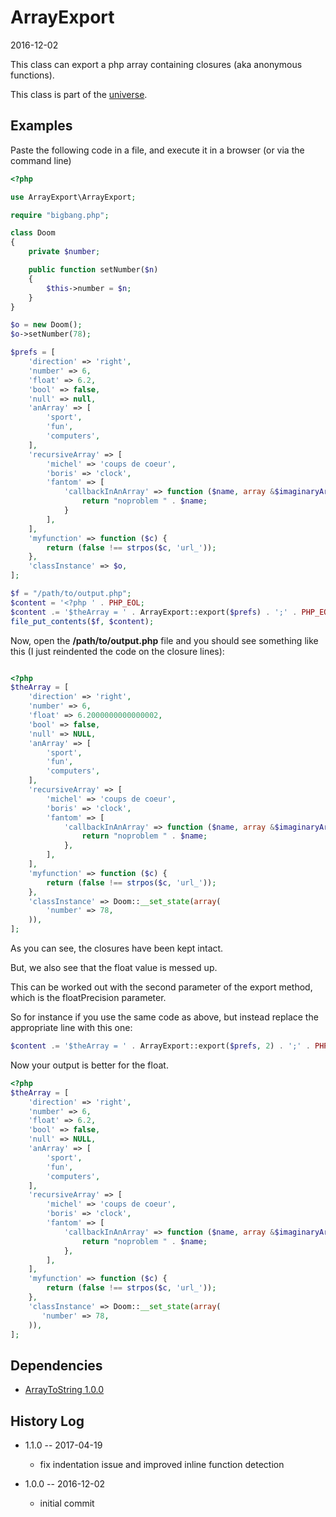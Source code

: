 ArrayExport
===============
2016-12-02



This class can export a php array containing closures (aka anonymous functions).


This class is part of the [universe](https://github.com/karayabin/universe-snapshot).





Examples
--------------


Paste the following code in a file, and execute it in a browser (or via the command line)
```php
<?php

use ArrayExport\ArrayExport;

require "bigbang.php";

class Doom
{
    private $number;

    public function setNumber($n)
    {
        $this->number = $n;
    }
}

$o = new Doom();
$o->setNumber(78);

$prefs = [
    'direction' => 'right',
    'number' => 6,
    'float' => 6.2,
    'bool' => false,
    'null' => null,
    'anArray' => [
        'sport',
        'fun',
        'computers',
    ],
    'recursiveArray' => [
        'michel' => 'coups de coeur',
        'boris' => 'clock',
        'fantom' => [
            'callbackInAnArray' => function ($name, array &$imaginaryArgument = null) {
                return "noproblem " . $name;
            }
        ],
    ],
    'myfunction' => function ($c) {
        return (false !== strpos($c, 'url_'));
    },
    'classInstance' => $o,
];

$f = "/path/to/output.php";
$content = '<?php ' . PHP_EOL;
$content .= '$theArray = ' . ArrayExport::export($prefs) . ';' . PHP_EOL;
file_put_contents($f, $content);

```

Now, open the **/path/to/output.php** file and you should see something like this
(I just reindented the code on the closure lines):


```php

<?php
$theArray = [
    'direction' => 'right',
    'number' => 6,
    'float' => 6.2000000000000002,
    'bool' => false,
    'null' => NULL,
    'anArray' => [
        'sport',
        'fun',
        'computers',
    ],
    'recursiveArray' => [
        'michel' => 'coups de coeur',
        'boris' => 'clock',
        'fantom' => [
            'callbackInAnArray' => function ($name, array &$imaginaryArgument = null) {
                return "noproblem " . $name;
            },
        ],
    ],
    'myfunction' => function ($c) {
        return (false !== strpos($c, 'url_'));
    },
    'classInstance' => Doom::__set_state(array(
        'number' => 78,
    )),
];

```


As you can see, the closures have been kept intact.

But, we also see that the float value is messed up.

This can be worked out with the second parameter of the export method, which is the floatPrecision parameter.

So for instance if you use the same code as above, but instead replace the appropriate line with this one:


```php
$content .= '$theArray = ' . ArrayExport::export($prefs, 2) . ';' . PHP_EOL;
```

Now your output is better for the float.

```php
<?php 
$theArray = [
    'direction' => 'right',
    'number' => 6,
    'float' => 6.2,
    'bool' => false,
    'null' => NULL,
    'anArray' => [
        'sport',
        'fun',
        'computers',
    ],
    'recursiveArray' => [
        'michel' => 'coups de coeur',
        'boris' => 'clock',
        'fantom' => [
            'callbackInAnArray' => function ($name, array &$imaginaryArgument = null) {
                return "noproblem " . $name;
            },
        ],
    ],
    'myfunction' => function ($c) {
        return (false !== strpos($c, 'url_'));
    },
    'classInstance' => Doom::__set_state(array(
       'number' => 78,
    )),
];

```









Dependencies
--------------

- [ArrayToString 1.0.0](https://github.com/lingtalfi/ArrayToString)






History Log
------------------
    
- 1.1.0 -- 2017-04-19

    - fix indentation issue and improved inline function detection 

- 1.0.0 -- 2016-12-02

     - initial commit